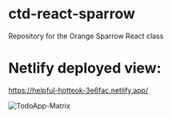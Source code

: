 # ctd-react-sparrow
Repository for the Orange Sparrow React class

# Netlify deployed view:
https://helpful-hotteok-3e6fac.netlify.app/

<img alt="TodoApp-Matrix" src="/aokounev/ctd-react-sparrow/raw/main/src/Screenshots/TodoApp-TheMatrix.png" style="visibility:visible;max-width:100%;">
